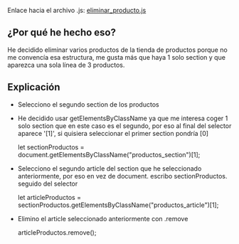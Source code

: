 Enlace hacia el archivo .js: [eliminar_producto.js](../js/Fase_1/eliminar_producto.js)

## ¿Por qué he hecho eso?
He decidido eliminar varios productos de la tienda de productos porque no me convencía esa estructura, me gusta más que haya 1 solo section y que aparezca una sola línea de 3 productos.

## Explicación
- Selecciono el segundo section de los productos
- He decidido usar getElementsByClassName ya que me interesa coger 1 solo section que en este caso es el segundo, por eso al final del selector aparece '[1]', si quisiera seleccionar el primer section pondría [0]

    
    let sectionProductos = document.getElementsByClassName("productos_section")[1];

- Selecciono el segundo article del section que he seleccionado anteriormente, por eso en vez de document. escribo sectionProductos. seguido del selector


    let articleProductos = sectionProductos.getElementsByClassName("productos_article")[1];

- Elimino el article seleccionado anteriormente con .remove
    

    articleProductos.remove();



